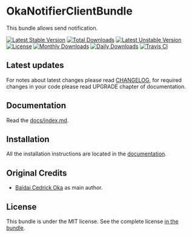 OkaNotifierClientBundle
=========================

This bundle allows send notification.

[![Latest Stable Version](https://poser.pugx.org/coka/notifier-client-bundle/v/stable)](https://packagist.org/packages/coka/notifier-client-bundle)
[![Total Downloads](https://poser.pugx.org/coka/notifier-client-bundle/downloads)](https://packagist.org/packages/coka/notifier-client-bundle)
[![Latest Unstable Version](https://poser.pugx.org/coka/notifier-client-bundle/v/unstable)](https://packagist.org/packages/coka/notifier-client-bundle)
[![License](https://poser.pugx.org/coka/notifier-client-bundle/license)](https://packagist.org/packages/coka/notifier-client-bundle)
[![Monthly Downloads](https://poser.pugx.org/coka/notifier-client-bundle/d/monthly)](https://packagist.org/packages/coka/notifier-client-bundle)
[![Daily Downloads](https://poser.pugx.org/coka/notifier-client-bundle/d/daily)](https://packagist.org/packages/coka/notifier-client-bundle)
[![Travis CI](https://travis-ci.org/CedrickOka/notifier-client-bundle.svg?branch=master)](https://travis-ci.org/CedrickOka/notifier-client-bundle)

Latest updates
--------------

For notes about latest changes please read [CHANGELOG](CHANGELOG.md), for required changes in your code please read UPGRADE chapter of documentation.

Documentation
-------------

Read the [docs/index.md](docs/index.md).

Installation
------------

All the installation instructions are located in the [documentation](docs/index.md).

Original Credits
----------------

* [Baidai Cedrick Oka](https://github.com/CedrickOka) as main author.

License
-------

This bundle is under the MIT license. See the complete license [in the bundle](LICENSE).
